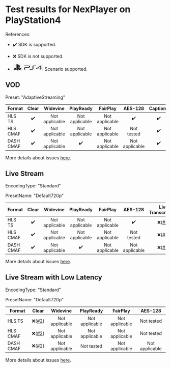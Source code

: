 # Test results for NexPlayer on PlayStation4

References:

- ✔️ SDK is supported.

- ❌ SDK is not supported.

- ![PS4](../../icons/ps4.png) Scenario supported.

## VOD

Preset: "AdaptiveStreaming"

| Format | Clear | Widevine | PlayReady | FairPlay | AES-128 | Captions |
| --------- | :---: | :----------------------------------------------------------: | :------: | :----------------------------------------------------------: | :------: | :------: |
| HLS TS    | ✔️ | Not applicable | Not applicable | Not applicable | ✔️ | ✔️ |
| HLS CMAF  | ✔️ | Not applicable | Not applicable | Not applicable | Not tested | ✔️ |
| DASH CMAF | ✔️ | Not applicable | ✔️ | Not applicable | Not applicable | ✔️ |

More details about issues [here](issues.md).

## Live Stream

EncodingType: "Standard"

PresetName: "Default720p"

| Format | Clear | Widevine | PlayReady | FairPlay | AES-128 | Live Transcription |
| --------- | :---: | :----------------------------------------------------------: | :------: | :----------------------------------------------------------: | :------: | :------: |
| HLS TS    | ✔️ | Not applicable | Not applicable | Not applicable | ✔️ | ❌([#1](issues.md#issue-1)) |
| HLS CMAF  | ✔️ | Not applicable | Not applicable | Not applicable | Not tested | ❌([#1](issues.md#issue-1)) |
| DASH CMAF | ✔️ | Not applicable | ✔️ | Not applicable | Not applicable | ❌([#1](issues.md#issue-1)) |


More details about issues [here](issues.md).

## Live Stream with Low Latency

EncodingType: "Standard"

PresetName: "Default720p"

| Format | Clear | Widevine | PlayReady | FairPlay | AES-128 |
| --------- | :---: | :----------------------------------------------------------: | :------: | :----------------------------------------------------------: | :------: |
| HLS TS    | ❌([#2](issues.md#issue-2)) | Not applicable | Not applicable | Not applicable | Not tested |
| HLS CMAF  | ❌([#2](issues.md#issue-2)) | Not applicable | Not applicable | Not applicable | Not tested |
| DASH CMAF | ❌([#2](issues.md#issue-2)) | Not applicable | Not tested | Not applicable | Not applicable |

More details about issues [here](issues.md).